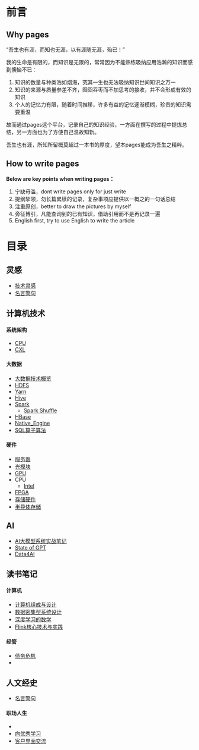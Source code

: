 # 前言

## Why pages
“吾生也有涯，而知也无涯，以有涯随无涯，殆已！”

我的生命是有限的，而知识是无限的，常常因为不能熟练吸纳应用浩瀚的知识而感到懊恼不已：
1. 知识的数量与种类浩如烟海，究其一生也无法吸纳知识世间知识之万一
2. 知识的来源与质量参差不齐，囫囵吞枣而不加思考的接收，并不会形成有效的知识
3. 个人的记忆力有限，随着时间推移，许多有益的记忆逐渐模糊，珍贵的知识需要重温

故而通过pages这个平台，记录自己的知识经验，一方面在撰写的过程中提炼总结，另一方面也为了方便自己温故知新。

吾生也有涯，所知所留概莫超过一本书的厚度，望本pages能成为吾生之精粹。
## How to write pages
**Below are key points when writing pages：**
1. 宁缺毋滥，dont write pages only for just write
2. 提纲挈领，勿长篇累牍的记录，复杂事项应提供以一概之的一句话总结
3. 注重原创，better to draw the pictures by myself
4. 旁征博引，凡能查询到的已有知识，借助引用而不是再记录一遍
5. English first, try to use  English to write the article

# 目录
## 灵感
- [技术灵感](技术灵感.md)
- [名言警句](人文经史/名言警句.md)
## 计算机技术
#### 系统架构
- [CPU](计算机技术/系统架构/CPU.md)
- [CXL](计算机技术/系统架构/CXL.md)

#### 大数据
- [大数据技术概览](计算机技术/大数据/大数据技术概览.md)
- [HDFS](计算机技术/大数据/HDFS.md)
- [Yarn](计算机技术/大数据/Yarn.md)
- [Hive](计算机技术/大数据/Hive.md)
- [Spark](计算机技术/大数据/Spark.md)
	- [Spark Shuffle](计算机技术/大数据/Spark%20Shuffle.md)
- [HBase](计算机技术/大数据/HBase.md)
- [Native_Engine](计算机技术/大数据/Native_Engine.md)
- [SQL算子算法](计算机技术/大数据/SQL算子算法.md)

#### 硬件
- [服务器](计算机技术/硬件/服务器.md)
- [光模块](计算机技术/硬件/光模块.md)
- [GPU](计算机技术/硬件/GPU.md)
- CPU
	- [Intel](计算机技术/硬件/CPU/Intel.md)
- [FPGA](计算机技术/硬件/FPGA.md)
- [存储硬件](计算机技术/硬件/存储硬件.md)
- [半导体存储](计算机技术/硬件/半导体存储.md)
## AI
- [AI大模型系统实战笔记](计算机技术/AI/AI大模型系统实战/AI大模型系统实战笔记.md)
- [State of GPT](计算机技术/AI/State%20of%20GPT.md)
- [Data4AI](计算机技术/AI/Data4AI.md)
## 读书笔记
#### 计算机
- [计算机组成与设计](读书笔记/书籍/计算机组成与设计.md)
- [数据密集型系统设计](读书笔记/书籍/数据密集型系统设计.md)
- [深度学习的数学](读书笔记/书籍/深度学习的数学.md)
- [Flink核心技术与实践](读书笔记/书籍/Flink核心技术与实践.md)
#### 经管
- [债务危机](读书笔记/书籍/债务危机.md)
- 
## 人文经史
- [名言警句](人文经史/名言警句.md)
#### 职场人生
- 
- [向优秀学习](人文经史/职场人生/向优秀学习.md)
- [客户界面交流](人文经史/职场人生/客户界面交流.md)

